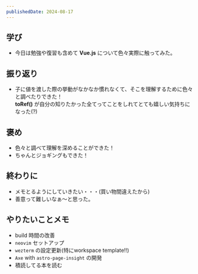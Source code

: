 ```yaml
---
publishedDate: 2024-08-17
---
```


## 学び
- 今日は勉強や復習も含めて **Vue.js** について色々実際に触ってみた。

## 振り返り
- 子に値を渡した際の挙動がなかなか慣れなくて、そこを理解するために色々と調べたりできた！  
**toRef()** が自分の知りたかった全てってことをしれてとても嬉しい気持ちになった(?)

## 褒め
- 色々と調べて理解を深めることができた！
- ちゃんとジョギングもできた！

## 終わりに
- メモとるようにしていきたい・・・(買い物間違えたから)
- 善意って難しいなぁ〜と思った。

## やりたいことメモ
- build 時間の改善
- `neovim` セットアップ
- `wezterm` の設定更新(特にworkspace template!!)
- `Axe` with `astro-page-insight` の開発
- 積読してる本を読む
